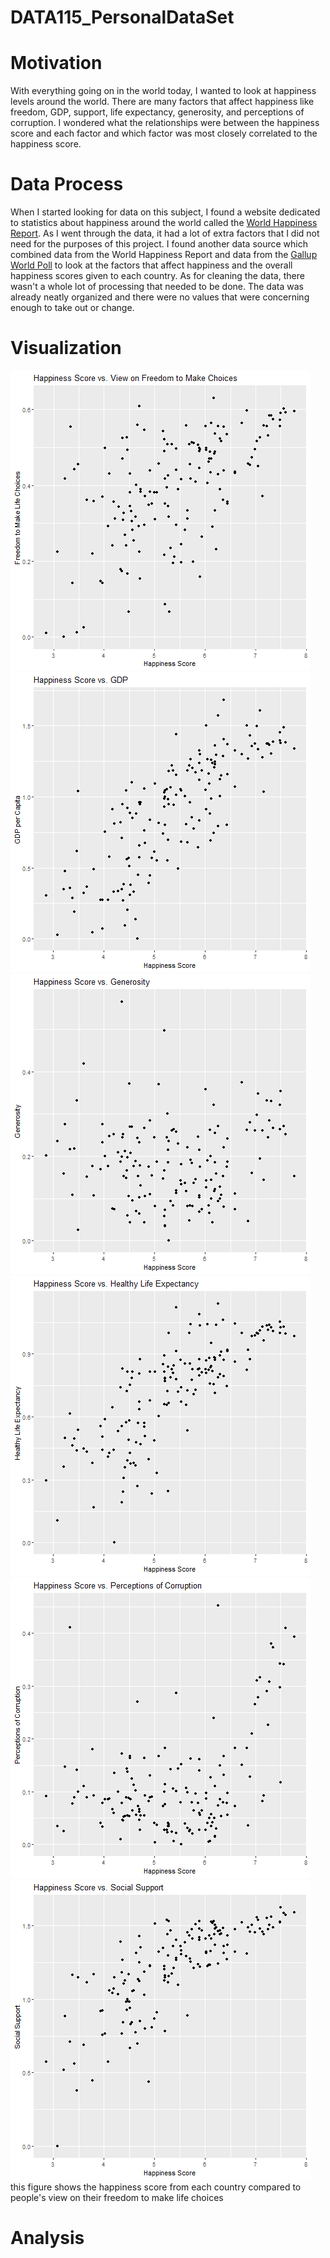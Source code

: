 # DATA115_PersonalDataSet

# Motivation
With everything going on in the world today, I wanted to look at happiness levels around the world. There are many factors that affect happiness like freedom, GDP, support, life expectancy, generosity, and perceptions of corruption. I wondered what the relationships were between the happiness score and each factor and which factor was most closely correlated to the happiness score. 

# Data Process
When I started looking for data on this subject, I found a website dedicated to statistics about happiness around the world called the [World Happiness Report](https://worldhappiness.report/). As I went through the data, it had a lot of extra factors that I did not need for the purposes of this project. I found another data source which combined data from the World Happiness Report and data from the [Gallup World Poll](https://www.gallup.com/analytics/349487/gallup-global-happiness-center.aspx) to look at the factors that affect happiness and the overall happiness scores given to each country. As for cleaning the data, there wasn't a whole lot of processing that needed to be done. The data was already neatly organized and there were no values that were concerning enough to take out or change. 

# Visualization 
![Happiness score vs. view on people's freedom to make life choices](https://raw.githubusercontent.com/delaneygrein/DATA115_PersonalDataSet/main/Visualization_HappinessReport.png)
![Happiness score vs. GDP per Capita](https://raw.githubusercontent.com/delaneygrein/DATA115_PersonalDataSet/main/GDP.png)
![Happiness score vs. Generosity](https://raw.githubusercontent.com/delaneygrein/DATA115_PersonalDataSet/main/generosity.png)
![Happiness score vs. Life Expectancy](https://raw.githubusercontent.com/delaneygrein/DATA115_PersonalDataSet/main/life%20expectancy.png)
![Happiness score vs. Perceptions of Corruption](https://raw.githubusercontent.com/delaneygrein/DATA115_PersonalDataSet/main/perceptions%20of%20corruption.png)
![Happiness score vs. Social Support](https://raw.githubusercontent.com/delaneygrein/DATA115_PersonalDataSet/main/social%20support.png)
this figure shows the happiness score from each country compared to people's view on their freedom to make life choices

# Analysis 
